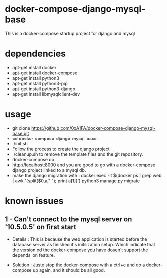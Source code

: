 # docker-compose-django-mysql-base

This is a docker-compose startup project for django and mysql
# dependencies
- apt-get install docker
- apt-get install docker-compose
- apt-get install python3
- apt-get install python3-pip
- apt-get install python3-django
- apt-get install libmysqlclient-dev

# usage
- git clone https://github.com/0xA1FA/docker-compose-django-mysql-base.git
- cd docker-compose-django-mysql-base
- ./init.sh
-  Follow the process to create the django project
- ./cleanup.sh to remove the template files and the git repository.
- docker-compose up
- http://localhost:8000 and you are good to go with a docker-compose django project linked to a mysql db.
- make the django migration with : docker exec -it $(docker ps | grep web | awk '{split($0,a," "); print a[1]}') python3 manage.py migrate

# known issues

## 1 - Can't connect to the mysql server on '10.5.0.5' on first start
- Details : This is because the web application is started before the database server as finished it's initilization setup.
Which indicate that the version od the docker-compose you have dosen't support the depends_on feature.

- Solution : 
Juste stop the docker-compose with a ctrl+c and do a docker-compose up again, and it should be all good.
